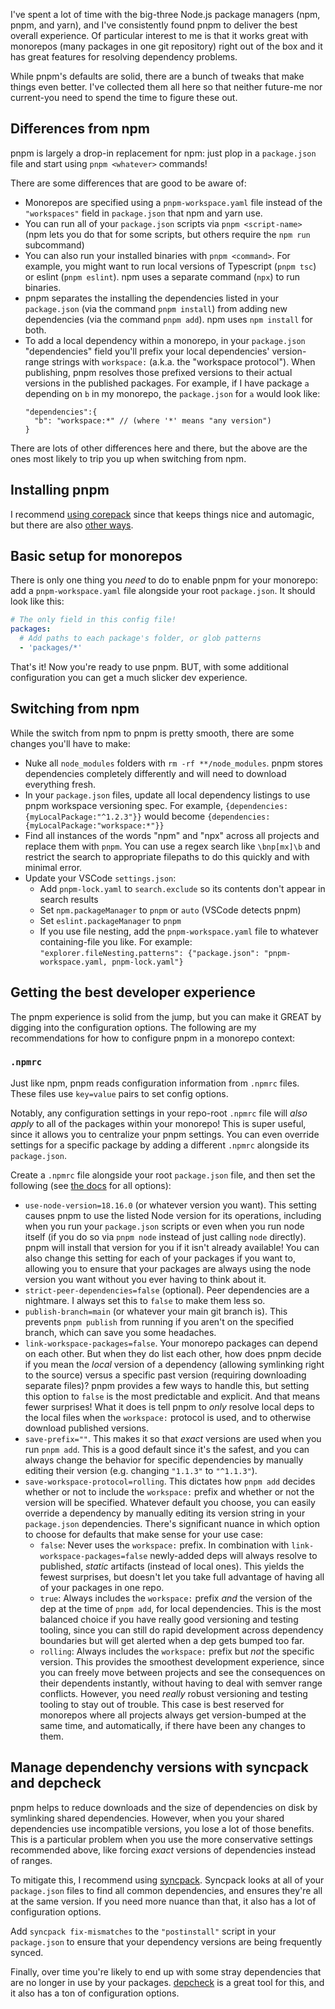 I've spent a lot of time with the big-three Node.js package managers (npm, pnpm, and yarn), and I've consistently found pnpm to deliver the best overall experience. Of particular interest to me is that it works great with monorepos (many packages in one git repository) right out of the box and it has great features for resolving dependency problems.

While pnpm's defaults are solid, there are a bunch of tweaks that make things even better. I've collected them all here so that neither future-me nor current-you need to spend the time to figure these out.

## Differences from npm

pnpm is largely a drop-in replacement for npm: just plop in a `package.json` file and start using `pnpm <whatever>` commands!

There are some differences that are good to be aware of:

- Monorepos are specified using a `pnpm-workspace.yaml` file instead of the `"workspaces"` field in `package.json` that npm and yarn use.
- You can run all of your `package.json` scripts via `pnpm <script-name>` (npm lets you do that for some scripts, but others require the `npm run` subcommand)
- You can also run your installed binaries with `pnpm <command>`. For example, you might want to run local versions of Typescript (`pnpm tsc`) or eslint (`pnpm eslint`). npm uses a separate command (`npx`) to run binaries.
- pnpm separates the installing the dependencies listed in your `package.json` (via the command `pnpm install`) from adding new dependencies (via the command `pnpm add`). npm uses `npm install` for both.
- To add a local dependency within a monorepo, in your `package.json` "dependencies" field you'll prefix your local dependencies' version-range strings with `workspace:` (a.k.a. the "workspace protocol"). When publishing, pnpm resolves those prefixed versions to their actual versions in the published packages. For example, if I have package `a` depending on `b` in my monorepo, the `package.json` for `a` would look like:
    ```jsonc
    "dependencies":{
      "b": "workspace:*" // (where '*' means "any version")
    }
    ```

There are lots of other differences here and there, but the above are the ones most likely to trip you up when switching from npm.

## Installing pnpm

I recommend [using corepack](/blog/corepack-ensures-consistent-pnpm-version) since that keeps things nice and automagic, but there are also [other ways](https://pnpm.io/installation).

## Basic setup for monorepos

There is only one thing you *need* to do to enable pnpm for your monorepo: add a `pnpm-workspace.yaml` file alongside your root `package.json`. It should look like this:

```yaml
# The only field in this config file!
packages:
  # Add paths to each package's folder, or glob patterns
  - 'packages/*'
```

That's it! Now you're ready to use pnpm. BUT, with some additional configuration you can get a much slicker dev experience.

## Switching from npm

While the switch from npm to pnpm is pretty smooth, there are some changes you'll have to make:

- Nuke all `node_modules` folders with `rm -rf **/node_modules`. pnpm stores dependencies completely differently and will need to download everything fresh.
- In your `package.json` files, update all local dependency listings to use pnpm workspace versioning spec. For example, `{dependencies:{myLocalPackage:"^1.2.3"}}` would become `{dependencies:{myLocalPackage:"workspace:*"}}`
- Find all instances of the words "npm" and "npx" across all projects and replace them with `pnpm`. You can use a regex search like `\bnp[mx]\b` and restrict the search to appropriate filepaths to do this quickly and with minimal error.
- Update your VSCode `settings.json`:
  - Add `pnpm-lock.yaml` to `search.exclude` so its contents don't appear in search results
  - Set `npm.packageManager` to `pnpm` or `auto` (VSCode detects pnpm)
  - Set `eslint.packageManager` to `pnpm`
  - If you use file nesting, add the `pnpm-workspace.yaml` file to whatever containing-file you like. For example: `"explorer.fileNesting.patterns": {"package.json": "pnpm-workspace.yaml, pnpm-lock.yaml"}`


## Getting the best developer experience

The pnpm experience is solid from the jump, but you can make it GREAT by digging into the configuration options. The following are my recommendations for how to configure pnpm in a monorepo context:

### `.npmrc`

Just like npm, pnpm reads configuration information from `.npmrc` files. These files use `key=value` pairs to set config options.

Notably, any configuration settings in your repo-root `.npmrc` file will *also apply* to all of the packages within your monorepo! This is super useful, since it allows you to centralize your pnpm settings. You can even override settings for a specific package by adding a different `.npmrc` alongside its `package.json`.

Create a `.npmrc` file alongside your root `package.json` file, and then set the following (see [the docs](https://pnpm.io/npmrc) for all options):

- `use-node-version=18.16.0` (or whatever version you want). This setting causes pnpm to use the listed Node version for its operations, including when you run your `package.json` scripts or even when you run node itself (if you do so via `pnpm node` instead of just calling `node` directly). pnpm will install that version for you if it isn't already available! You can also change this setting for each of your packages if you want to, allowing you to ensure that your packages are always using the node version you want without you ever having to think about it.
- `strict-peer-dependencies=false` (optional). Peer dependencies are a nightmare. I always set this to `false` to make them less so.
- `publish-branch=main` (or whatever your main git branch is). This prevents `pnpm publish` from running if you aren't on the specified branch, which can save you some headaches.
- `link-workspace-packages=false`. Your monorepo packages can depend on each other. But when they do list each other, how does pnpm decide if you mean the *local* version of a dependency (allowing symlinking right to the source) versus a specific past version (requiring downloading separate files)? pnpm provides a few ways to handle this, but setting this option to `false` is the most predictable and explicit. And that means fewer surprises! What it does is tell pnpm to *only* resolve local deps to the local files when the `workspace:` protocol is used, and to otherwise download published versions.
- `save-prefix=""`. This makes it so that *exact* versions are used when you run `pnpm add`. This is a good default since it's the safest, and you can always change the behavior for specific dependencies by manually editing their version (e.g. changing `"1.1.3"` to `"^1.1.3"`).
- `save-workspace-protocol=rolling`. This dictates how `pnpm add` decides whether or not to include the `workspace:` prefix and whether or not the version will be specified. Whatever default you choose, you can easily override a dependency by manually editing its version string in your `package.json` dependencies. There's significant nuance in which option to choose for defaults that make sense for your use case:
  - `false`: Never uses the `workspace:` prefix. In combination with `link-workspace-packages=false` newly-added deps will always resolve to published, _static_ artifacts (instead of local ones). This yields the fewest surprises, but doesn't let you take full advantage of having all of your packages in one repo.
  - `true`: Always includes the `workspace:` prefix _and_ the version of the dep at the time of `pnpm add`, for local dependencies. This is the most balanced choice if you have really good versioning and testing tooling, since you can still do rapid development across dependency boundaries but will get alerted when a dep gets bumped too far.
  - `rolling`: Always includes the `workspace:` prefix but _not_ the specific version. This provides the smoothest development experience, since you can freely move between projects and see the consequences on their dependents instantly, without having to deal with semver range conflicts. However, you need _really_ robust versioning and testing tooling to stay out of trouble. This case is best reserved for monorepos where all projects always get version-bumped at the same time, and automatically, if there have been any changes to them.

## Manage dependenchy versions with syncpack and depcheck

pnpm helps to reduce downloads and the size of dependencies on disk by symlinking shared dependencies. However, when you your shared dependencies use incompatible versions, you lose a lot of those benefits. This is a particular problem when you use the more conservative settings recommended above, like forcing *exact* versions of dependencies instead of ranges.

To mitigate this, I recommend using [syncpack](https://www.npmjs.com/package/syncpack). Syncpack looks at all of your `package.json` files to find all common dependencies, and ensures they're all at the same version. If you need more nuance than that, it also has a lot of configuration options.

Add `syncpack fix-mismatches` to the `"postinstall"` script in your `package.json` to ensure that your dependency versions are being frequently synced.

Finally, over time you're likely to end up with some stray dependencies that are no longer in use by your packages. [depcheck](https://www.npmjs.com/package/depcheck) is a great tool for this, and it also has a ton of configuration options.
